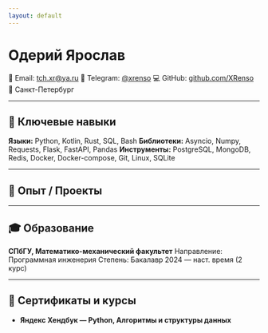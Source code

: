 ```yaml
---
layout: default
---
```


# Одерий Ярослав

📧 Email: [tch.xr@ya.ru](mailto:tch.xr@ya.ru)
💬 Telegram: [@xrenso](https://t.me/xrenso)
💻 GitHub: [github.com/XRenso](https://github.com/XRenso)
📍 Санкт-Петербург

---

## 🔧 Ключевые навыки

**Языки:** Python, Kotlin, Rust, SQL, Bash
**Библиотеки:** Asyncio, Numpy, Requests, Flask, FastAPI, Pandas
**Инструменты:** PostgreSQL, MongoDB, Redis, Docker, Docker-compose, Git, Linux, SQLite

---

## 💼 Опыт / Проекты

---

## 🎓 Образование
**СПбГУ, Математико-механический факультет**
Направление: Программная инженерия
Степень: Бакалавр
2024 — наст. время (2 курс)


---

## 📜 Сертификаты и курсы
- **Яндекс Хендбук — Python, Алгоритмы и структуры данных**
